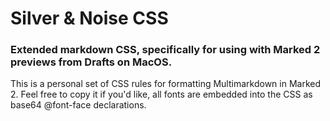 # Silver & Noise CSS

### Extended markdown CSS, specifically for using with Marked 2 previews from Drafts on MacOS.

This is a personal set of CSS rules for formatting Multimarkdown in Marked 2. Feel free to copy it if you'd like, all fonts are embedded into the CSS as base64 @font-face declarations.
